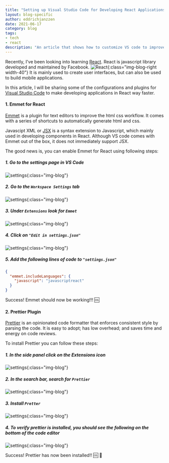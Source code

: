 ```yaml
---
title: "Setting up Visual Studio Code for Developing React Applications"
layout: blog-specific
author: eddrichjanzzen
date: 2021-06-17
category: blog
tags: 
- tech
- react
description: "An article that shows how to customize VS code to improve productivity with React"
---	
```


Recently, I've been looking into learning [React](https://reactjs.org/). React is javascript library developed and maintained by Facebook. ![React](/assets/images/blog/vs-code-react/vs-code-react.png){:class="img-blog-right width-40"} It is mainly used to create user interfaces, but can also be used to build mobile applications. 

In this article, I will be sharing some of the configurations and plugins for [Visual Studio Code](https://code.visualstudio.com/) to make developing applications in React way faster.

#### 1. Emmet for React
[Emmet](https://emmet.io/) is a plugin for text editors to improve the html css workflow. It comes with a series of shortcuts to automatically generate html and css.

Javascipt XML or [JSX](https://www.w3schools.com/react/react_jsx.asp#:~:text=JSX%20stands%20for%20JavaScript%20XML,and%20add%20HTML%20in%20React.) is a syntax extension to Javascript, which mainly used in developing components in React. Although VS code comes with Emmet out of the box, it does not immediately support JSX.


The good news is, you can enable Emmet for React using following steps: 
>
##### 1. Go to the settings page in VS Code 
>
![settings](/assets/images/blog/vs-code-react/settings-page.png){:class="img-blog"}

>
##### 2. Go to the `Workspace Settings` tab
>
![settings](/assets/images/blog/vs-code-react/workspace-settings.png){:class="img-blog"}

>
##### 3. Under `Extensions` look for `Emmet`
>
![settings](/assets/images/blog/vs-code-react/emmet-boxed.png){:class="img-blog"}

>
##### 4. Click on `"Edit in settings.json"`
>
![settings](/assets/images/blog/vs-code-react/settings.png){:class="img-blog"}

>
##### 5. Add the following lines of code to `"settings.json"`

```json
{
  "emmet.includeLanguages": {
    "javascript": "javascriptreact"
  }
}
```

  Success! Emmet should now be working!!! :cool:


#### 2. Prettier Plugin
[Prettier](https://prettier.io/docs/en/why-prettier.html) is an opinionated code formatter that enforces consistent style by parsing the code. It is easy to adopt; has low overhead; and saves time and energy on code reviews.


To install Prettier you can follow these steps: 

>
##### 1. In the side panel click on the Extensions icon
>
![settings](/assets/images/blog/vs-code-react/extensions.png){:class="img-blog"}

>
##### 2. In the search bar, search for `Prettier`
>
![settings](/assets/images/blog/vs-code-react/search-prettier.png){:class="img-blog"}

>
##### 3. Install `Pretter`
>
![settings](/assets/images/blog/vs-code-react/install-prettier.png){:class="img-blog"}

>
##### 4. To verify prettier is installed, you should see the following on the bottom of the code editor
>
![settings](/assets/images/blog/vs-code-react/prettier-verify.png){:class="img-blog"}


  Success! Prettier has now been installed!! :cool: :clap:































